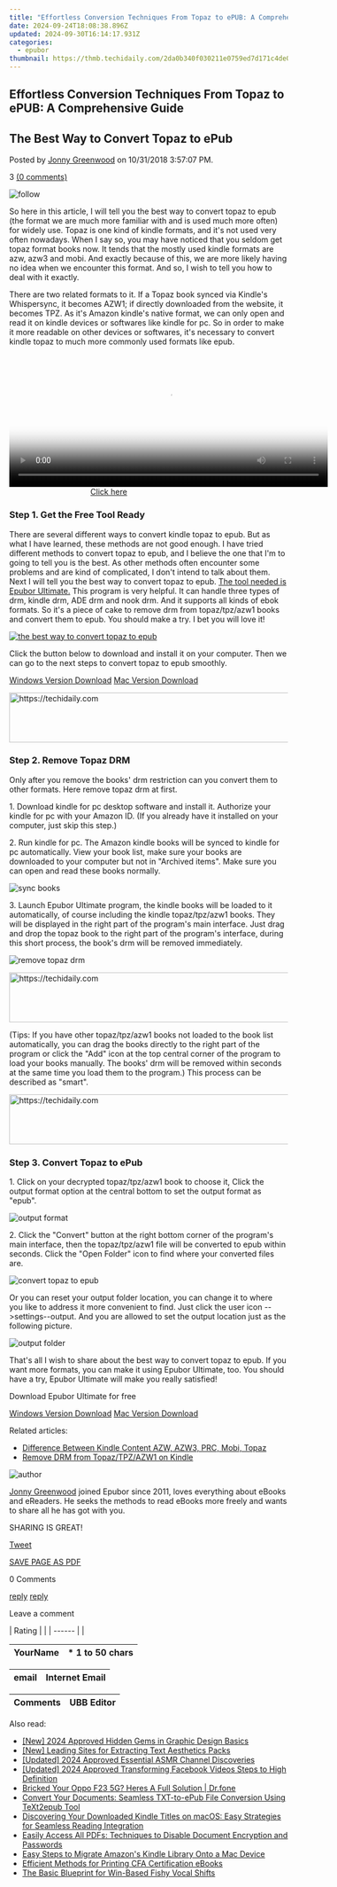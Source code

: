 ```yaml
---
title: "Effortless Conversion Techniques From Topaz to ePUB: A Comprehensive Guide"
date: 2024-09-24T18:08:38.896Z
updated: 2024-09-30T16:14:17.931Z
categories:
  - epubor
thumbnail: https://thmb.techidaily.com/2da0b340f030211e0759ed7d171c4de004a02d38fc64cba9aab4f6df2eb7066c.jpg
---
```


## Effortless Conversion Techniques From Topaz to ePUB: A Comprehensive Guide

## The Best Way to Convert Topaz to ePub

Posted by [Jonny Greenwood](https://plus.google.com/u/0/+JonnyGreenwood999) on 10/31/2018 3:57:07 PM.

3 [(0 comments)](http://www.epubor.com/#comment-area) 

![follow](http://www.epubor.com/images/follow.png)

So here in this article, I will tell you the best way to convert topaz to epub (the format we are much more familiar with and is used much more often) for widely use. Topaz is one kind of kindle formats, and it's not used very often nowadays. When I say so, you may have noticed that you seldom get topaz format books now. It tends that the mostly used kindle formats are azw, azw3 and mobi. And exactly because of this, we are more likely having no idea when we encounter this format. And so, I wish to tell you how to deal with it exactly.

There are two related formats to it. If a Topaz book synced via Kindle's Whispersync, it becomes AZW1; if directly downloaded from the website, it becomes TPZ. As it's Amazon kindle's native format, we can only open and read it on kindle devices or softwares like kindle for pc. So in order to make it more readable on other devices or softwares, it's necessary to convert kindle topaz to much more commonly used formats like epub.

<!-- affiliate ads begin -->
<span id="1983552">
					<video width="576" height="240" style="cursor:pointer"
           poster="//a.impactradius-go.com/display-clicktoplayimage/1983552.png"
           onclick="if(!this.playClicked){this.play();this.setAttribute('controls',true);this.playClicked=true;}">
	   <source src="//a.impactradius-go.com/display-ad/22993-1983552">
	   <img src="//a.impactradius-go.com/display-clicktoplayimage/1983552.png" style="border: none; height: 100%; width: 100%; object-fit: contain">
	</video>
	<div style="width:360px;text-align:center"><a href="javascript:window.open(decodeURIComponent('https%3A%2F%2Fhomestyler.sjv.io%2Fc%2F5597632%2F1983552%2F22993'), '_blank');void(0);">Click here</a></div>
</span>
<img height="0" width="0" src="https://imp.pxf.io/i/5597632/1983552/22993" style="position:absolute;visibility:hidden;" border="0" />
<!-- affiliate ads end -->

### Step 1\. Get the Free Tool Ready

There are several different ways to convert kindle topaz to epub. But as what I have learned, these methods are not good enough. I have tried different methods to convert topaz to epub, and I believe the one that I'm to going to tell you is the best. As other methods often encounter some problems and are kind of complicated, I don't intend to talk about them. Next I will tell you the best way to convert topaz to epub. [The tool needed is Epubor Ultimate.](https://tools.techidaily.com/epubor/ultimate/) This program is very helpful. It can handle three types of drm, kindle drm, ADE drm and nook drm. And it supports all kinds of ebok formats. So it's a piece of cake to remove drm from topaz/tpz/azw1 books and convert them to epub. You should make a try. I bet you will love it!

[![the best way to convert topaz to epub](http://www.epubor.com/images/uppic/the-best-way-to-convert-topaz-to-epub.jpg)](https://tools.techidaily.com/epubor/ultimate/)

Click the button below to download and install it on your computer. Then we can go to the next steps to convert topaz to epub smoothly.

[Windows Version Download](https://tools.techidaily.com/epubor/ultimate/) [Mac Version Download](https://tools.techidaily.com/epubor/ultimate/) 

<!-- affiliate ads begin -->
<a href="https://aligracehair.sjv.io/c/5597632/1902324/19272" target="_top" id="1902324">
  <img src="//a.impactradius-go.com/display-ad/19272-1902324" border="0" alt="https://techidaily.com" width="728" height="90"/>
</a>
<img height="0" width="0" src="https://aligracehair.sjv.io/i/5597632/1902324/19272" style="position:absolute;visibility:hidden;" border="0" />
<!-- affiliate ads end -->

### Step 2\. Remove Topaz DRM

Only after you remove the books' drm restriction can you convert them to other formats. Here remove topaz drm at first.

1\. Download kindle for pc desktop software and install it. Authorize your kindle for pc with your Amazon ID. (If you already have it installed on your computer, just skip this step.)

2\. Run kindle for pc. The Amazon kindle books will be synced to kindle for pc automatically. View your book list, make sure your books are downloaded to your computer but not in "Archived items". Make sure you can open and read these books normally.

![sync books](http://www.epubor.com/images/uppic/sync-books.jpg)

3\. Launch Epubor Ultimate program, the kindle books will be loaded to it automatically, of course including the kindle topaz/tpz/azw1 books. They will be displayed in the right part of the program's main interface. Just drag and drop the topaz book to the right part of the program's interface, during this short process, the book's drm will be removed immediately.

![remove topaz drm](http://www.epubor.com/images/uppic/remove-topaz-drm.jpg)

<!-- affiliate ads begin -->
<a href="https://aligracehair.sjv.io/c/5597632/2080317/19272" target="_top" id="2080317">
  <img src="//a.impactradius-go.com/display-ad/19272-2080317" border="0" alt="https://techidaily.com" width="728" height="90"/>
</a>
<img height="0" width="0" src="https://aligracehair.sjv.io/i/5597632/2080317/19272" style="position:absolute;visibility:hidden;" border="0" />
<!-- affiliate ads end -->

(Tips: If you have other topaz/tpz/azw1 books not loaded to the book list automatically, you can drag the books directly to the right part of the program or click the "Add" icon at the top central corner of the program to load your books manually. The books' drm will be removed within seconds at the same time you load them to the program.) This process can be described as "smart".

<!-- affiliate ads begin -->
<a href="https://appsumo.8odi.net/c/5597632/2049388/7443" target="_top" id="2049388">
  <img src="//a.impactradius-go.com/display-ad/7443-2049388" border="0" alt="https://techidaily.com" width="728" height="90"/>
</a>
<img height="0" width="0" src="https://appsumo.8odi.net/i/5597632/2049388/7443" style="position:absolute;visibility:hidden;" border="0" />
<!-- affiliate ads end -->

### Step 3\. Convert Topaz to ePub

1\. Click on your decrypted topaz/tpz/azw1 book to choose it, Click the output format option at the central bottom to set the output format as "epub".

![output format](http://www.epubor.com/images/uppic/output-format.jpg)

2\. Click the "Convert" button at the right bottom corner of the program's main interface, then the topaz/tpz/azw1 file will be converted to epub within seconds. Click the "Open Folder" icon to find where your converted files are. 

![convert topaz to epub](http://www.epubor.com/images/uppic/convert-topaz-to-epub.jpg)

Or you can reset your output folder location, you can change it to where you like to address it more convenient to find. Just click the user icon -->settings--output. And you are allowed to set the output location just as the following picture. 

![output folder](http://www.epubor.com/images/uppic/output-folder.jpg)

That's all I wish to share about the best way to convert topaz to epub. If you want more formats, you can make it using Epubor Ultimate, too. You should have a try, Epubor Ultimate will make you really satisfied!

Download Epubor Ultimate for free

[Windows Version Download](https://tools.techidaily.com/epubor/ultimate/) [Mac Version Download](https://tools.techidaily.com/epubor/ultimate/) 

Related articles:

* [Difference Between Kindle Content AZW, AZW3, PRC, Mobi, Topaz](https://tools.techidaily.com/epubor/products/)
* [Remove DRM from Topaz/TPZ/AZW1 on Kindle](https://tools.techidaily.com/epubor/products/)

![author](http://www.epubor.com/images/uppic/jonny.png)

[Jonny Greenwood](https://plus.google.com/u/0/+JonnyGreenwood999) joined Epubor since 2011, loves everything about eBooks and eReaders. He seeks the methods to read eBooks more freely and wants to share all he has got with you.

SHARING IS GREAT!

[Tweet](https://twitter.com/share) 

[SAVE PAGE AS PDF](https://tools.techidaily.com/epubor/products/) 

0 Comments

[reply](https://tools.techidaily.com/epubor/products/) [reply](https://tools.techidaily.com/epubor/products/) 

Leave a comment

| Rating |  |
| ------ |  |

| YourName | \*  1 to 50 chars |
| -------- | ----------------- |

| email | Internet Email |
| ----- | -------------- |

| Comments | UBB Editor |
| -------- | ---------- |

<ins class="adsbygoogle"
     style="display:block"
     data-ad-format="autorelaxed"
     data-ad-client="ca-pub-7571918770474297"
     data-ad-slot="1223367746"></ins>

<ins class="adsbygoogle"
     style="display:block"
     data-ad-client="ca-pub-7571918770474297"
     data-ad-slot="8358498916"
     data-ad-format="auto"
     data-full-width-responsive="true"></ins>

<span class="atpl-alsoreadstyle">Also read:</span>
<div><ul>
<li><a href="https://article-tips.techidaily.com/new-2024-approved-hidden-gems-in-graphic-design-basics/"><u>[New] 2024 Approved Hidden Gems in Graphic Design Basics</u></a></li>
<li><a href="https://extra-approaches.techidaily.com/new-leading-sites-for-extracting-text-aesthetics-packs/"><u>[New] Leading Sites for Extracting Text Aesthetics Packs</u></a></li>
<li><a href="https://facebook-record-videos.techidaily.com/updated-2024-approved-essential-asmr-channel-discoveries/"><u>[Updated] 2024 Approved Essential ASMR Channel Discoveries</u></a></li>
<li><a href="https://facebook-video-recording.techidaily.com/updated-2024-approved-transforming-facebook-videos-steps-to-high-definition/"><u>[Updated] 2024 Approved Transforming Facebook Videos Steps to High Definition</u></a></li>
<li><a href="https://howto.techidaily.com/bricked-your-oppo-f23-5g-heres-a-full-solution-drfone-by-drfone-fix-android-problems-fix-android-problems/"><u>Bricked Your Oppo F23 5G? Heres A Full Solution | Dr.fone</u></a></li>
<li><a href="https://solve-outstanding.techidaily.com/convert-your-documents-seamless-txt-to-epub-file-conversion-using-text2epub-tool/"><u>Convert Your Documents: Seamless TXT-to-ePub File Conversion Using TeXt2epub Tool</u></a></li>
<li><a href="https://solve-outstanding.techidaily.com/discovering-your-downloaded-kindle-titles-on-macos-easy-strategies-for-seamless-reading-integration/"><u>Discovering Your Downloaded Kindle Titles on macOS: Easy Strategies for Seamless Reading Integration</u></a></li>
<li><a href="https://solve-outstanding.techidaily.com/easily-access-all-pdfs-techniques-to-disable-document-encryption-and-passwords/"><u>Easily Access All PDFs: Techniques to Disable Document Encryption and Passwords</u></a></li>
<li><a href="https://solve-outstanding.techidaily.com/easy-steps-to-migrate-amazons-kindle-library-onto-a-mac-device/"><u>Easy Steps to Migrate Amazon's Kindle Library Onto a Mac Device</u></a></li>
<li><a href="https://solve-outstanding.techidaily.com/efficient-methods-for-printing-cfa-certification-ebooks/"><u>Efficient Methods for Printing CFA Certification eBooks</u></a></li>
<li><a href="https://extra-resources.techidaily.com/the-basic-blueprint-for-win-based-fishy-vocal-shifts/"><u>The Basic Blueprint for Win-Based Fishy Vocal Shifts</u></a></li>
</ul></div>

